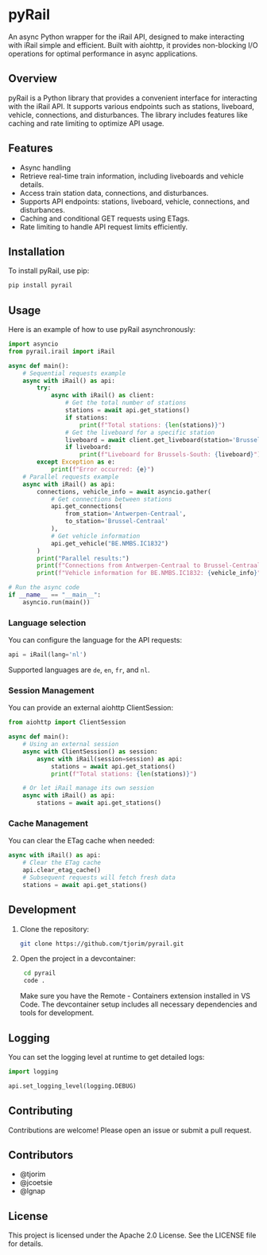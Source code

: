 # pyRail

An async Python wrapper for the iRail API, designed to make interacting with iRail simple and efficient.
Built with aiohttp, it provides non-blocking I/O operations for optimal performance in async applications.

## Overview

pyRail is a Python library that provides a convenient interface for interacting with the iRail API. It supports various endpoints such as stations, liveboard, vehicle, connections, and disturbances. The library includes features like caching and rate limiting to optimize API usage.

## Features

- Async handling
- Retrieve real-time train information, including liveboards and vehicle details.
- Access train station data, connections, and disturbances.
- Supports API endpoints: stations, liveboard, vehicle, connections, and disturbances.
- Caching and conditional GET requests using ETags.
- Rate limiting to handle API request limits efficiently.

## Installation

To install pyRail, use pip:

```bash
pip install pyrail
```

## Usage

Here is an example of how to use pyRail asynchronously:

```python
import asyncio
from pyrail.irail import iRail

async def main():
    # Sequential requests example
    async with iRail() as api:
        try:
            async with iRail() as client:
                # Get the total number of stations
                stations = await api.get_stations()
                if stations:
                    print(f"Total stations: {len(stations)}")
                # Get the liveboard for a specific station
                liveboard = await client.get_liveboard(station='Brussels-South')
                if liveboard:
                    print(f"Liveboard for Brussels-South: {liveboard}")
        except Exception as e:
            print(f"Error occurred: {e}")
    # Parallel requests example
    async with iRail() as api:
        connections, vehicle_info = await asyncio.gather(
            # Get connections between stations
            api.get_connections(
                from_station='Antwerpen-Centraal',
                to_station='Brussel-Centraal'
            ),
            # Get vehicle information
            api.get_vehicle("BE.NMBS.IC1832")
        )
        print("Parallel results:")
        print(f"Connections from Antwerpen-Centraal to Brussel-Centraal: {connections}")
        print(f"Vehicle information for BE.NMBS.IC1832: {vehicle_info}")

# Run the async code
if __name__ == "__main__":
    asyncio.run(main())
```

### Language selection

You can configure the language for the API requests:

```python
api = iRail(lang='nl')
```

Supported languages are `de`, `en`, `fr`, and `nl`.

### Session Management

You can provide an external aiohttp ClientSession:

```python
from aiohttp import ClientSession

async def main():
    # Using an external session
    async with ClientSession() as session:
        async with iRail(session=session) as api:
            stations = await api.get_stations()
            print(f"Total stations: {len(stations)}")

    # Or let iRail manage its own session
    async with iRail() as api:
        stations = await api.get_stations()
```

### Cache Management

You can clear the ETag cache when needed:

```python
async with iRail() as api:
    # Clear the ETag cache
    api.clear_etag_cache()
    # Subsequent requests will fetch fresh data
    stations = await api.get_stations()
```

## Development

1. Clone the repository:
   ```bash
   git clone https://github.com/tjorim/pyrail.git
   ```
2. Open the project in a devcontainer:
   ```bash
    cd pyrail
    code .
   ```
   Make sure you have the Remote - Containers extension installed in VS Code. The devcontainer setup includes all necessary dependencies and tools for development.

## Logging

You can set the logging level at runtime to get detailed logs:

```python
import logging

api.set_logging_level(logging.DEBUG)
```

## Contributing

Contributions are welcome! Please open an issue or submit a pull request.

## Contributors

- @tjorim
- @jcoetsie
- @lgnap

## License

This project is licensed under the Apache 2.0 License. See the LICENSE file for details.

